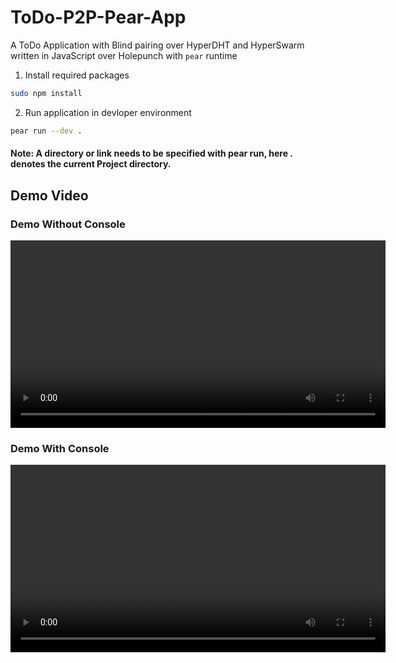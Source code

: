 # ToDo-P2P-Pear-App

A ToDo Application with Blind pairing over HyperDHT and HyperSwarm written in JavaScript over Holepunch with `pear` runtime

1. Install required packages
```bash
sudo npm install
```
2. Run application in devloper environment
```bash
pear run --dev .
```
#### Note: A directory or link needs to be specified with pear run, here . denotes the current Project directory.

## Demo Video

### Demo Without Console
<video src="./demos/ToDo P2P Pear App Screen Recording.mov" controls width="600"></video>


### Demo With Console
<video src="./demos/ToDo P2P Pear App Screen Recording with console.mov" controls width="600"></video>